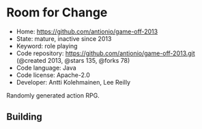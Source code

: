 # Room for Change

- Home: https://github.com/antionio/game-off-2013
- State: mature, inactive since 2013
- Keyword: role playing
- Code repository: https://github.com/antionio/game-off-2013.git (@created 2013, @stars 135, @forks 78)
- Code language: Java
- Code license: Apache-2.0
- Developer: Antti Kolehmainen, Lee Reilly

Randomly generated action RPG.

## Building
